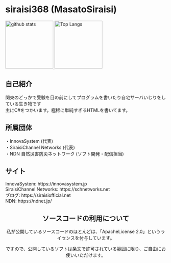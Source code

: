 # siraisi368 (MasatoSiraisi)
<p align="left"> 
  <a href="https://github.com/anuraghazra/github-readme-stats">
  <img alt="github stats" height="150px" src="https://github-readme-stats.vercel.app/api?username=Siraisi368&theme=nord&show_icons=ture" />
  </a>
  <a href="https://github.com/anuraghazra/github-readme-stats">
  <img alt="Top Langs" height="150px" src="https://github-readme-stats.vercel.app/api/top-langs/?username=Siraisi368&layout=compact&show_icons=true&theme=nord" />
  </a>
</p>
<h2 align ="left">自己紹介</h2>
関東のどっかで受験を目の前にしてプログラムを書いたり自宅サーバいじりをしている生き物です<br>
主にC#をつかいます。極稀に単純すぎるHTMLを書いてます。
<h2 align ="left">所属団体</h2>
・InnovaSystem (代表)<br>
・SiraisiChannel Networks (代表)<br>
・NDN 自然災害防災ネットワーク (ソフト開発・配信担当)<br>
<h2 align ="left">サイト</h2>
InnovaSystem: https://innovasystem.jp<br>
SiraisiChannel Networks: https://schnetworks.net<br>
ブログ: https://siraisiofficial.net<br>
NDN: https://ndnet.jp/
<br>
<h2 align ="center">ソースコードの利用について</h2>
<p align ="center">私が公開しているソースコードのほとんどは、「ApacheLicense 2.0」というライセンスを付与しています。</p>
<p align ="center">ですので、公開しているソフトは条文で許可されている範囲に限り、ご自由にお使いいただけます。</p>
